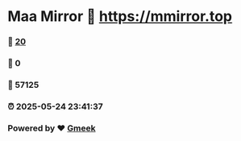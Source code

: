 # Maa Mirror :link: https://mmirror.top 
### :page_facing_up: [20](https://mmirror.top/tag.html) 
### :speech_balloon: 0 
### :hibiscus: 57125 
### :alarm_clock: 2025-05-24 23:41:37 
### Powered by :heart: [Gmeek](https://github.com/Meekdai/Gmeek)
